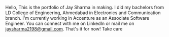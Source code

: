 Hello, This is the portfolio of Jay Sharma in making.
I did my bachelors from LD College of Engineering, Ahmedabad in Electronics and Communication branch.
I'm currently working in Accenture as an Associate Software Engineer.
You can connect with me on LinkedIn or mail me on jaysharma2198@gmail.com.
That's it for now! Take care